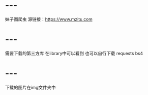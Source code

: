 # ---
妹子图爬虫
源链接：https://www.mzitu.com
# ---
需要下载的第三方库
在library中可以看到
也可以自行下载 requests bs4
# ---
下载的图片在img文件夹中
